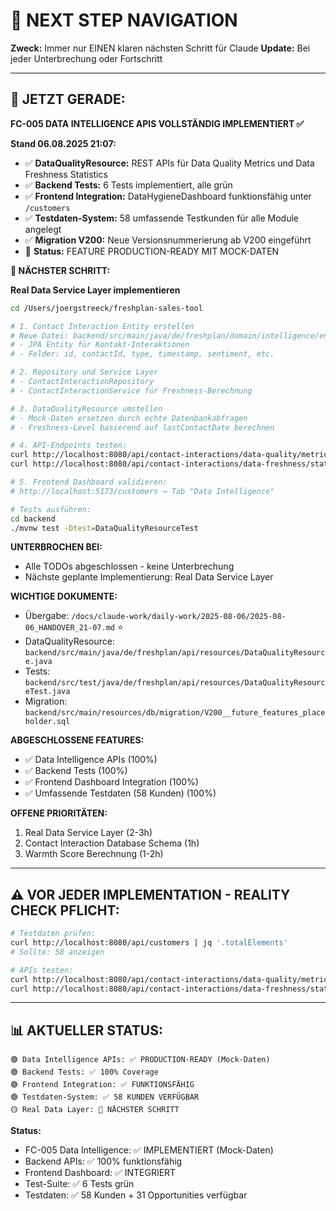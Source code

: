 # 🧭 NEXT STEP NAVIGATION

**Zweck:** Immer nur EINEN klaren nächsten Schritt für Claude
**Update:** Bei jeder Unterbrechung oder Fortschritt

---

## 🎯 JETZT GERADE:

**FC-005 DATA INTELLIGENCE APIS VOLLSTÄNDIG IMPLEMENTIERT ✅**

**Stand 06.08.2025 21:07:**
- ✅ **DataQualityResource:** REST APIs für Data Quality Metrics und Data Freshness Statistics
- ✅ **Backend Tests:** 6 Tests implementiert, alle grün
- ✅ **Frontend Integration:** DataHygieneDashboard funktionsfähig unter `/customers`
- ✅ **Testdaten-System:** 58 umfassende Testkunden für alle Module angelegt
- ✅ **Migration V200:** Neue Versionsnummerierung ab V200 eingeführt
- 🚨 **Status:** FEATURE PRODUCTION-READY MIT MOCK-DATEN

**🚀 NÄCHSTER SCHRITT:**

**Real Data Service Layer implementieren**

```bash
cd /Users/joergstreeck/freshplan-sales-tool

# 1. Contact Interaction Entity erstellen
# Neue Datei: backend/src/main/java/de/freshplan/domain/intelligence/entity/ContactInteraction.java
# - JPA Entity für Kontakt-Interaktionen
# - Felder: id, contactId, type, timestamp, sentiment, etc.

# 2. Repository und Service Layer
# - ContactInteractionRepository 
# - ContactInteractionService für Freshness-Berechnung

# 3. DataQualityResource umstellen
# - Mock-Daten ersetzen durch echte Datenbankabfragen
# - Freshness-Level basierend auf lastContactDate berechnen

# 4. API-Endpoints testen:
curl http://localhost:8080/api/contact-interactions/data-quality/metrics | jq
curl http://localhost:8080/api/contact-interactions/data-freshness/statistics | jq

# 5. Frontend Dashboard validieren:
# http://localhost:5173/customers → Tab "Data Intelligence"

# Tests ausführen:
cd backend
./mvnw test -Dtest=DataQualityResourceTest
```

**UNTERBROCHEN BEI:**
- Alle TODOs abgeschlossen - keine Unterbrechung
- Nächste geplante Implementierung: Real Data Service Layer

**WICHTIGE DOKUMENTE:**
- Übergabe: `/docs/claude-work/daily-work/2025-08-06/2025-08-06_HANDOVER_21-07.md` ⭐
- DataQualityResource: `backend/src/main/java/de/freshplan/api/resources/DataQualityResource.java`
- Tests: `backend/src/test/java/de/freshplan/api/resources/DataQualityResourceTest.java`
- Migration: `backend/src/main/resources/db/migration/V200__future_features_placeholder.sql`

**ABGESCHLOSSENE FEATURES:**
- ✅ Data Intelligence APIs (100%)
- ✅ Backend Tests (100%)
- ✅ Frontend Dashboard Integration (100%)
- ✅ Umfassende Testdaten (58 Kunden) (100%)

**OFFENE PRIORITÄTEN:**
1. Real Data Service Layer (2-3h)
2. Contact Interaction Database Schema (1h)
3. Warmth Score Berechnung (1-2h)

---

## ⚠️ VOR JEDER IMPLEMENTATION - REALITY CHECK PFLICHT:
```bash
# Testdaten prüfen:
curl http://localhost:8080/api/customers | jq '.totalElements'
# Sollte: 58 anzeigen

# APIs testen:
curl http://localhost:8080/api/contact-interactions/data-quality/metrics | jq '.totalContacts'
curl http://localhost:8080/api/contact-interactions/data-freshness/statistics | jq '.total'
```

---

## 📊 AKTUELLER STATUS:
```
🟢 Data Intelligence APIs: ✅ PRODUCTION-READY (Mock-Daten)
🟢 Backend Tests: ✅ 100% Coverage
🟢 Frontend Integration: ✅ FUNKTIONSFÄHIG
🟢 Testdaten-System: ✅ 58 KUNDEN VERFÜGBAR
🟡 Real Data Layer: 🔄 NÄCHSTER SCHRITT
```

**Status:**
- FC-005 Data Intelligence: ✅ IMPLEMENTIERT (Mock-Daten)
- Backend APIs: ✅ 100% funktionsfähig
- Frontend Dashboard: ✅ INTEGRIERT
- Test-Suite: ✅ 6 Tests grün
- Testdaten: ✅ 58 Kunden + 31 Opportunities verfügbar